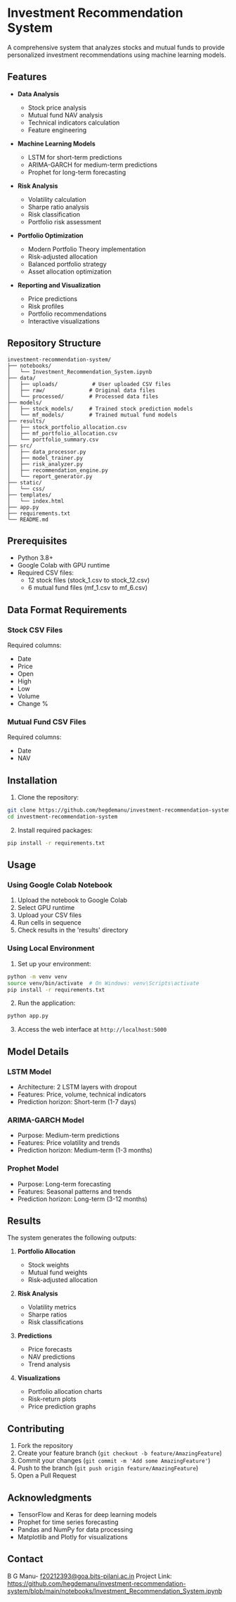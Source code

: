 # Investment Recommendation System

A comprehensive system that analyzes stocks and mutual funds to provide personalized investment recommendations using machine learning models.

## Features

- **Data Analysis**
  - Stock price analysis
  - Mutual fund NAV analysis
  - Technical indicators calculation
  - Feature engineering

- **Machine Learning Models**
  - LSTM for short-term predictions
  - ARIMA-GARCH for medium-term predictions
  - Prophet for long-term forecasting

- **Risk Analysis**
  - Volatility calculation
  - Sharpe ratio analysis
  - Risk classification
  - Portfolio risk assessment

- **Portfolio Optimization**
  - Modern Portfolio Theory implementation
  - Risk-adjusted allocation
  - Balanced portfolio strategy
  - Asset allocation optimization

- **Reporting and Visualization**
  - Price predictions
  - Risk profiles
  - Portfolio recommendations
  - Interactive visualizations

## Repository Structure

```
investment-recommendation-system/
├── notebooks/
│   └── Investment_Recommendation_System.ipynb
├── data/
│   ├── uploads/           # User uploaded CSV files
│   ├── raw/              # Original data files
│   └── processed/        # Processed data files
├── models/
│   ├── stock_models/     # Trained stock prediction models
│   └── mf_models/        # Trained mutual fund models
├── results/
│   ├── stock_portfolio_allocation.csv
│   ├── mf_portfolio_allocation.csv
│   └── portfolio_summary.csv
├── src/
│   ├── data_processor.py
│   ├── model_trainer.py
│   ├── risk_analyzer.py
│   ├── recommendation_engine.py
│   └── report_generator.py
├── static/
│   └── css/
├── templates/
│   └── index.html
├── app.py
├── requirements.txt
└── README.md
```

## Prerequisites

- Python 3.8+
- Google Colab with GPU runtime
- Required CSV files:
  - 12 stock files (stock_1.csv to stock_12.csv)
  - 6 mutual fund files (mf_1.csv to mf_6.csv)

## Data Format Requirements

### Stock CSV Files
Required columns:
- Date
- Price
- Open
- High
- Low
- Volume
- Change %

### Mutual Fund CSV Files
Required columns:
- Date
- NAV

## Installation

1. Clone the repository:
```bash
git clone https://github.com/hegdemanu/investment-recommendation-system/blob/main/notebooks/Investment_Recommendation_System.ipynb
cd investment-recommendation-system
```

2. Install required packages:
```bash
pip install -r requirements.txt
```

## Usage

### Using Google Colab Notebook

1. Upload the notebook to Google Colab
2. Select GPU runtime
3. Upload your CSV files
4. Run cells in sequence
5. Check results in the 'results' directory

### Using Local Environment

1. Set up your environment:
```bash
python -m venv venv
source venv/bin/activate  # On Windows: venv\Scripts\activate
pip install -r requirements.txt
```

2. Run the application:
```bash
python app.py
```

3. Access the web interface at `http://localhost:5000`

## Model Details

### LSTM Model
- Architecture: 2 LSTM layers with dropout
- Features: Price, volume, technical indicators
- Prediction horizon: Short-term (1-7 days)

### ARIMA-GARCH Model
- Purpose: Medium-term predictions
- Features: Price volatility and trends
- Prediction horizon: Medium-term (1-3 months)

### Prophet Model
- Purpose: Long-term forecasting
- Features: Seasonal patterns and trends
- Prediction horizon: Long-term (3-12 months)

## Results

The system generates the following outputs:

1. **Portfolio Allocation**
   - Stock weights
   - Mutual fund weights
   - Risk-adjusted allocation

2. **Risk Analysis**
   - Volatility metrics
   - Sharpe ratios
   - Risk classifications

3. **Predictions**
   - Price forecasts
   - NAV predictions
   - Trend analysis

4. **Visualizations**
   - Portfolio allocation charts
   - Risk-return plots
   - Price prediction graphs

## Contributing

1. Fork the repository
2. Create your feature branch (`git checkout -b feature/AmazingFeature`)
3. Commit your changes (`git commit -m 'Add some AmazingFeature'`)
4. Push to the branch (`git push origin feature/AmazingFeature`)
5. Open a Pull Request


## Acknowledgments

- TensorFlow and Keras for deep learning models
- Prophet for time series forecasting
- Pandas and NumPy for data processing
- Matplotlib and Plotly for visualizations

## Contact

B G Manu- f20212393@goa.bits-pilani.ac.in
Project Link: https://github.com/hegdemanu/investment-recommendation-system/blob/main/notebooks/Investment_Recommendation_System.ipynb
